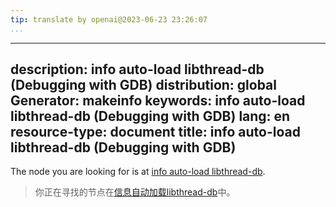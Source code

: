 ```yaml
---
tip: translate by openai@2023-06-23 23:26:07
...
```

---
description: info auto-load libthread-db (Debugging with GDB)
distribution: global
Generator: makeinfo
keywords: info auto-load libthread-db (Debugging with GDB)
lang: en
resource-type: document
title: info auto-load libthread-db (Debugging with GDB)
---

The node you are looking for is at [info auto-load libthread-db](libthread_005fdb_002eso_002e1-file.html#info-auto_002dload-libthread_002ddb).

> 你正在寻找的节点在[信息自动加载libthread-db](libthread_005fdb_002eso_002e1-file.html#info-auto_002dload-libthread_002ddb)中。
